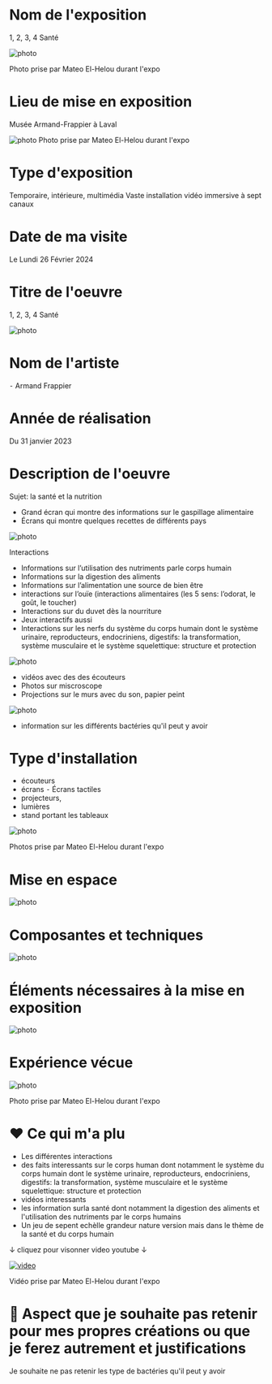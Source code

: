 # Nom de l'exposition
1, 2, 3, 4 Santé

![photo](Media/Musée_Armand_Frappier.JPG)

Photo prise par Mateo El-Helou durant l'expo


# Lieu de mise en exposition
 Musée Armand-Frappier à Laval

![photo](Media/Lieu.JPG)
Photo prise par Mateo El-Helou durant l'expo


# Type d'exposition
Temporaire, intérieure, multimédia
Vaste installation vidéo immersive à sept canaux


# Date de ma visite
Le Lundi 26 Février 2024

# Titre de l'oeuvre
1, 2, 3, 4 Santé

![photo](Media/Santé_1,2,3,4.jpg)


# Nom de l'artiste
⁃ Armand Frappier

# Année de réalisation
Du 31 janvier 2023 

# Description de l'oeuvre
Sujet: la santé et la nutrition

- Grand écran qui montre des informations sur le gaspillage alimentaire
- Écrans qui montre quelques recettes de différents pays


![photo](Media/Blocs_de_construction_de_l'humain.JPG)


  Interactions
- Informations sur l’utilisation des nutriments parle corps humain
- Informations sur la digestion des aliments
- Informations sur l’alimentation une source de bien être
- interactions sur l’ouïe (interactions alimentaires (les 5 sens: l’odorat, le goût, le toucher)
- Interactions sur du duvet dès la nourriture
- Jeux interactifs aussi
- Interactions sur les nerfs du système du corps humain dont le système urinaire, reproducteurs, endocriniens, digestifs: la transformation, système musculaire et le système squelettique: structure et protection

![photo](Media/Interaction_3.JPG)



- vidéos avec des des écouteurs
- Photos sur miscroscope
- Projections sur le murs avec du son, papier peint
  
![photo](Media/sons_papier_peint.JPG)
 
- information sur les différents bactéries qu'il peut y avoir 

# Type d'installation
- écouteurs
- écrans
⁃ Écrans tactiles
- projecteurs,
- lumières
- stand portant les tableaux
  
![photo](Media/Instalation_3.JPG)

Photos prise par Mateo El-Helou durant l'expo


# Mise en espace

![photo](Media/Mise_en_espace.JPG)

# Composantes et techniques

![photo](Media/2_projecteurs.jpg)


# Éléments nécessaires à la mise en exposition

  
![photo](Media/Santé_1,2,3,4_2.jpg)


# Expérience vécue


![photo](Media/experience_vecu.JPG)

Photo prise par Mateo El-Helou durant l'expo


# ❤️ Ce qui m'a plu

- Les différentes interactions
- des faits interessants sur le corps human dont notamment le système du corps humain dont le système urinaire, reproducteurs, endocriniens, digestifs: la transformation, système musculaire et le système squelettique: structure et protection
- vidéos interessants
- les information surla santé dont notamment la digestion des aliments et l'utilisation des nutriments par le corps humains
- Un jeu de sepent echèlle  grandeur nature version mais dans le thème de la santé et du corps humain

↓ cliquez pour visonner video youtube ↓

[![video](https://img.youtube.com/vi/shorts/8IBv3TE_KF4/0.jpeg)](https://www.youtube.com/shorts/8IBv3TE_KF4)

Vidéo prise par Mateo El-Helou durant l'expo


# 🤔 Aspect que je souhaite pas retenir pour mes propres créations ou que je ferez autrement et justifications

Je souhaite ne pas retenir les type de bactéries qu'il peut y avoir




